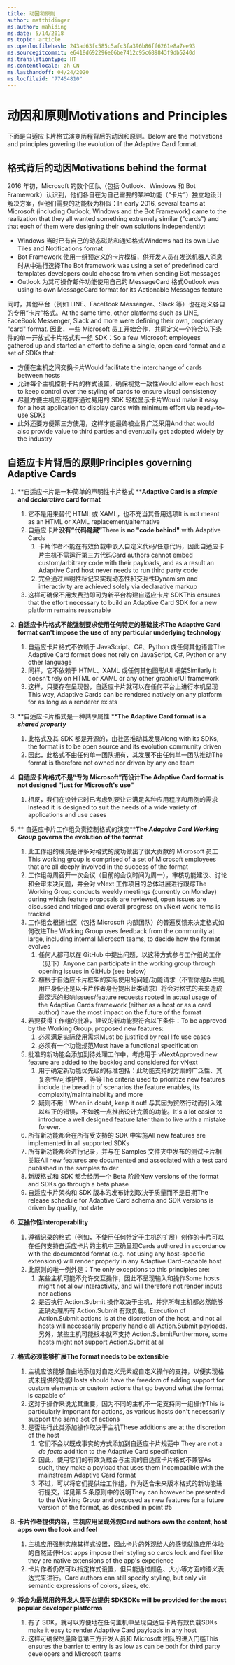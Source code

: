 ```yaml
---
title: 动因和原则
author: matthidinger
ms.author: mahiding
ms.date: 5/14/2018
ms.topic: article
ms.openlocfilehash: 243ad63fc585c5afc3fa396b86ff6261e8a7ee93
ms.sourcegitcommit: e6418d692296e06be7412c95c689843f9db5240d
ms.translationtype: HT
ms.contentlocale: zh-CN
ms.lasthandoff: 04/24/2020
ms.locfileid: "77454810"
---
```

# <a name="motivations-and-principles"></a><span data-ttu-id="c4574-102">动因和原则</span><span class="sxs-lookup"><span data-stu-id="c4574-102">Motivations and Principles</span></span>

<span data-ttu-id="c4574-103">下面是自适应卡片格式演变历程背后的动因和原则。</span><span class="sxs-lookup"><span data-stu-id="c4574-103">Below are the motivations and principles govering the evolution of the Adaptive Card format.</span></span>

## <a name="motivations-behind-the-format"></a><span data-ttu-id="c4574-104">格式背后的动因</span><span class="sxs-lookup"><span data-stu-id="c4574-104">Motivations behind the format</span></span>

<span data-ttu-id="c4574-105">2016 年初，Microsoft 的数个团队（包括 Outlook、Windows 和 Bot Framework）认识到，他们各自在为自己需要的某种功能（“卡片”）独立地设计解决方案，但他们需要的功能极为相似：</span><span class="sxs-lookup"><span data-stu-id="c4574-105">In early 2016, several teams at Microsoft (including Outlook, Windows and the Bot Framework) came to the realization that they all wanted something extremely similar ("cards") and that each of them were designing their own solutions independently:</span></span>

- <span data-ttu-id="c4574-106">Windows 当时已有自己的动态磁贴和通知格式</span><span class="sxs-lookup"><span data-stu-id="c4574-106">Windows had its own Live Tiles and Notifications format</span></span>
-  <span data-ttu-id="c4574-107">Bot Framework 使用一组预定义的卡片模板，供开发人员在发送机器人消息时从中进行选择</span><span class="sxs-lookup"><span data-stu-id="c4574-107">The Bot framework was using a set of predefined card templates developers could choose from when sending Bot messages</span></span>
- <span data-ttu-id="c4574-108">Outlook 为其可操作邮件功能使用自己的 MessageCard 格式</span><span class="sxs-lookup"><span data-stu-id="c4574-108">Outlook was using its own MessageCard format for its Actionable Messages feature</span></span>

<span data-ttu-id="c4574-109">同时，其他平台（例如 LINE、FaceBook Messenger、Slack 等）也在定义各自的专用“卡片”格式。</span><span class="sxs-lookup"><span data-stu-id="c4574-109">At the same time, other platforms such as LINE, FaceBook Messenger, Slack and more were defining their own, proprietary "card" format.</span></span> <span data-ttu-id="c4574-110">因此，一些 Microsoft 员工开始合作，共同定义一个符合以下条件的单一开放式卡片格式和一组 SDK：</span><span class="sxs-lookup"><span data-stu-id="c4574-110">So a few Microsoft employees gathered up and started an effort to define a single, open card format and a set of SDKs that:</span></span>

- <span data-ttu-id="c4574-111">方便在主机之间交换卡片</span><span class="sxs-lookup"><span data-stu-id="c4574-111">Would facilitate the interchange of cards between hosts</span></span>
- <span data-ttu-id="c4574-112">允许每个主机控制卡片的样式设置，确保视觉一致性</span><span class="sxs-lookup"><span data-stu-id="c4574-112">Would allow each host to keep control over the styling of cards to ensure visual consistency</span></span>
- <span data-ttu-id="c4574-113">尽量方便主机应用程序通过易用的 SDK 轻松显示卡片</span><span class="sxs-lookup"><span data-stu-id="c4574-113">Would make it easy for a host application to display cards with minimum effort via ready-to-use SDKs</span></span>
- <span data-ttu-id="c4574-114">此外还要方便第三方使用，这样才能最终被业界广泛采用</span><span class="sxs-lookup"><span data-stu-id="c4574-114">And that would also provide value to third parties and eventually get adopted widely by the industry</span></span>

## <a name="principles-governing-adaptive-cards"></a><span data-ttu-id="c4574-115">自适应卡片背后的原则</span><span class="sxs-lookup"><span data-stu-id="c4574-115">Principles governing Adaptive Cards</span></span>

1.  <span data-ttu-id="c4574-116">\*\*自适应卡片是一种简单的声明性卡片格式  \*\*</span><span class="sxs-lookup"><span data-stu-id="c4574-116">**Adaptive Card is a _simple_ and _declarative_ card format**</span></span>

    1.  <span data-ttu-id="c4574-117">它不是用来替代 HTML 或 XAML，也不充当其备用选项</span><span class="sxs-lookup"><span data-stu-id="c4574-117">It is not meant as an HTML or XAML replacement/alternative</span></span>
    2.  <span data-ttu-id="c4574-118">自适应卡片**没有“代码隐藏”**</span><span class="sxs-lookup"><span data-stu-id="c4574-118">There is **no "code behind"** with Adaptive Cards</span></span>
        1. <span data-ttu-id="c4574-119">卡片作者不能在有效负载中嵌入自定义代码/任意代码，因此自适应卡片主机不需运行第三方代码</span><span class="sxs-lookup"><span data-stu-id="c4574-119">Card authors cannot embed custom/arbitrary code with their payloads, and as a result an Adaptive Card host never needs to run third party code</span></span>
        2. <span data-ttu-id="c4574-120">完全通过声明性标记来实现动态性和交互性</span><span class="sxs-lookup"><span data-stu-id="c4574-120">Dynamism and interactivity are achieved solely via declarative markup</span></span>
    3.  <span data-ttu-id="c4574-121">这样可确保不用太费劲即可为新平台构建自适应卡片 SDK</span><span class="sxs-lookup"><span data-stu-id="c4574-121">This ensures that the effort necessary to build an Adaptive Card SDK for a new platform remains reasonable</span></span>

2.  <span data-ttu-id="c4574-122">**自适应卡片格式不能强制要求使用任何特定的基础技术**</span><span class="sxs-lookup"><span data-stu-id="c4574-122">**The Adaptive Card format can't impose the use of any particular underlying technology**</span></span>

    1.  <span data-ttu-id="c4574-123">自适应卡片格式不依赖于 JavaScript、C#、Python 或任何其他语言</span><span class="sxs-lookup"><span data-stu-id="c4574-123">The Adaptive Card format does not rely on JavaScript, C#, Python or any other language</span></span>
    2.  <span data-ttu-id="c4574-124">同样，它不依赖于 HTML、XAML 或任何其他图形/UI 框架</span><span class="sxs-lookup"><span data-stu-id="c4574-124">Similarly it doesn't rely on HTML or XAML or any other graphic/UI framework</span></span>
    3.  <span data-ttu-id="c4574-125">这样，只要存在呈现器，自适应卡片就可以在任何平台上进行本机呈现</span><span class="sxs-lookup"><span data-stu-id="c4574-125">This way, Adaptive Cards can be rendered natively on any platform for as long as a renderer exists</span></span>

3.  <span data-ttu-id="c4574-126">\*\*自适应卡片格式是一种共享属性 \*\*</span><span class="sxs-lookup"><span data-stu-id="c4574-126">**The Adaptive Card format is a _shared property_**</span></span>

    1.  <span data-ttu-id="c4574-127">此格式及其 SDK 都是开源的，由社区推动其发展</span><span class="sxs-lookup"><span data-stu-id="c4574-127">Along with its SDKs, the format is to be open source and its evolution community driven</span></span>
    2.  <span data-ttu-id="c4574-128">因此，此格式不由任何单一团队拥有，其发展不由任何单一团队推动</span><span class="sxs-lookup"><span data-stu-id="c4574-128">The format is therefore not owned nor driven by any one team</span></span>

4.  <span data-ttu-id="c4574-129">**自适应卡片格式不是“专为 Microsoft”而设计**</span><span class="sxs-lookup"><span data-stu-id="c4574-129">**The Adaptive Card format is not designed "just for Microsoft's use"**</span></span>

    1.  <span data-ttu-id="c4574-130">相反，我们在设计它时已考虑到要让它满足各种应用程序和用例的需求</span><span class="sxs-lookup"><span data-stu-id="c4574-130">Instead it is designed to suit the needs of a wide variety of applications and use cases</span></span>

5.  <span data-ttu-id="c4574-131">\*\* 自适应卡片工作组负责控制格式的演变\*\*</span><span class="sxs-lookup"><span data-stu-id="c4574-131">**The _Adaptive Card Working Group_ governs the evolution of the format**</span></span>

    1.  <span data-ttu-id="c4574-132">此工作组的成员是许多对格式的成功做出了很大贡献的 Microsoft 员工</span><span class="sxs-lookup"><span data-stu-id="c4574-132">This working group is comprised of a set of Microsoft employees that are all deeply involved in the success of the format</span></span>
    2.  <span data-ttu-id="c4574-133">工作组每周召开一次会议（目前的会议时间为周一），审核功能建议、讨论和会审未决问题，并会对 vNext 工作项目的总体进展进行跟踪</span><span class="sxs-lookup"><span data-stu-id="c4574-133">The Working Group conducts weekly meetings (currently on Monday) during which feature proposals are reviewed, open issues are discussed and triaged and overall progress on vNext work items is tracked</span></span>
    3.  <span data-ttu-id="c4574-134">工作组会根据社区（包括 Microsoft 内部团队）的普遍反馈来决定格式如何改进</span><span class="sxs-lookup"><span data-stu-id="c4574-134">The Working Group uses feedback from the community at large, including internal Microsoft teams, to decide how the format evolves</span></span>
        1. <span data-ttu-id="c4574-135">任何人都可以在 GitHub 中提出问题，以这种方式参与工作组的工作（见下）</span><span class="sxs-lookup"><span data-stu-id="c4574-135">Anyone can participate in the working group through opening issues in GitHub (see below)</span></span>
        2. <span data-ttu-id="c4574-136">植根于自适应卡片框架的实际使用的问题/功能请求（不管你是以主机用户身份还是以卡片作者身份提出此类请求）将会对格式的未来造成最深远的影响</span><span class="sxs-lookup"><span data-stu-id="c4574-136">Issues/feature requests rooted in actual usage of the Adaptive Cards framework (either as a host or as a card author) have the most impact on the future of the format</span></span>
    4.  <span data-ttu-id="c4574-137">若要获得工作组的批准，建议的新功能要符合以下条件：</span><span class="sxs-lookup"><span data-stu-id="c4574-137">To be approved by the Working Group, proposed new features:</span></span>
        1. <span data-ttu-id="c4574-138">必须满足实际使用需求</span><span class="sxs-lookup"><span data-stu-id="c4574-138">Must be justified by real life use cases</span></span>
        2. <span data-ttu-id="c4574-139">必须有一个功能规范</span><span class="sxs-lookup"><span data-stu-id="c4574-139">Must have a functional specification</span></span>
    5.  <span data-ttu-id="c4574-140">批准的新功能会添加到待处理工作中，考虑用于 vNext</span><span class="sxs-lookup"><span data-stu-id="c4574-140">Approved new feature are added to the backlog and considered for vNext</span></span>
        1. <span data-ttu-id="c4574-141">用于确定新功能优先级的标准包括：此功能支持的方案的广泛性、其复杂性/可维护性，等等</span><span class="sxs-lookup"><span data-stu-id="c4574-141">The criteria used to prioritize new features include the breadth of scenarios the feature enables, its complexity/maintainability and more</span></span>
        2. <span data-ttu-id="c4574-142">疑则不用！</span><span class="sxs-lookup"><span data-stu-id="c4574-142">When in doubt, keep it out!</span></span> <span data-ttu-id="c4574-143">与其因为贸然行动而引入难以纠正的错误，不如晚一点推出设计完善的功能。</span><span class="sxs-lookup"><span data-stu-id="c4574-143">It's a lot easier to introduce a well designed feature later than to live with a mistake forever.</span></span>
    6.  <span data-ttu-id="c4574-144">所有新功能都会在所有受支持的 SDK 中实施</span><span class="sxs-lookup"><span data-stu-id="c4574-144">All new features are implemented in all supported SDKs</span></span>
    7.  <span data-ttu-id="c4574-145">所有新功能都会进行记录，并与在 Samples 文件夹中发布的测试卡片相关联</span><span class="sxs-lookup"><span data-stu-id="c4574-145">All new features are documented and associated with a test card published in the samples folder</span></span>
    8.  <span data-ttu-id="c4574-146">新版格式和 SDK 都会经历一个 Beta 阶段</span><span class="sxs-lookup"><span data-stu-id="c4574-146">New versions of the format and SDKs go through a beta phase</span></span>
    9.  <span data-ttu-id="c4574-147">自适应卡片架构和 SDK 版本的发布计划取决于质量而不是日期</span><span class="sxs-lookup"><span data-stu-id="c4574-147">The release schedule for Adaptive Card schema and SDK versions is driven by quality, not date</span></span>

6.  <span data-ttu-id="c4574-148">**互操作性**</span><span class="sxs-lookup"><span data-stu-id="c4574-148">**Interoperability**</span></span>
    1.  <span data-ttu-id="c4574-149">遵循记录的格式（例如，不使用任何特定于主机的扩展）创作的卡片可以在任何支持自适应卡片的主机中正确呈现</span><span class="sxs-lookup"><span data-stu-id="c4574-149">Cards authored in accordance with the documented format (e.g. not using any host-specific extensions) will render properly in any Adaptive Card-capable host</span></span>
    2.  <span data-ttu-id="c4574-150">此原则的唯一例外是：</span><span class="sxs-lookup"><span data-stu-id="c4574-150">The only exceptions to this principles are:</span></span>
        1.  <span data-ttu-id="c4574-151">某些主机可能不允许交互操作，因此不呈现输入和操作</span><span class="sxs-lookup"><span data-stu-id="c4574-151">Some hosts might not allow interactivity, and will therefore not render inputs nor actions</span></span>
        2.  <span data-ttu-id="c4574-152">是否执行 Action.Submit 操作取决于主机，并非所有主机都必然能够正确处理所有 Action.Submit 有效负载。</span><span class="sxs-lookup"><span data-stu-id="c4574-152">Execution of Action.Submit actions is at the discretion of the host, and not all hosts will necessarily properly handle all Action.Submit payloads.</span></span> <span data-ttu-id="c4574-153">另外，某些主机可能根本就不支持 Action.Submit</span><span class="sxs-lookup"><span data-stu-id="c4574-153">Furthermore, some hosts might not support Action.Submit at all</span></span>

7.  <span data-ttu-id="c4574-154">**格式必须能够扩展**</span><span class="sxs-lookup"><span data-stu-id="c4574-154">**The format needs to be extensible**</span></span>

    1.  <span data-ttu-id="c4574-155">主机应该能够自由地添加对自定义元素或自定义操作的支持，以便实现格式未提供的功能</span><span class="sxs-lookup"><span data-stu-id="c4574-155">Hosts should have the freedom of adding support for custom elements or custom actions that go beyond what the format is capable of</span></span>
    2.  <span data-ttu-id="c4574-156">这对于操作来说尤其重要，因为不同的主机不一定支持同一组操作</span><span class="sxs-lookup"><span data-stu-id="c4574-156">This is particularly important for actions, as various hosts don't necessarily support the same set of actions</span></span>
    3.  <span data-ttu-id="c4574-157">是否进行此类添加操作取决于主机</span><span class="sxs-lookup"><span data-stu-id="c4574-157">These additions are at the discretion of the host</span></span>
        1. <span data-ttu-id="c4574-158">它们不会以既成事实的方式添加到自适应卡片规范中 </span><span class="sxs-lookup"><span data-stu-id="c4574-158">They are not a *de facto* addition to the Adaptive Card specification</span></span>
        2. <span data-ttu-id="c4574-159">因此，使用它们的有效负载会与主流的自适应卡片格式不兼容</span><span class="sxs-lookup"><span data-stu-id="c4574-159">As such, they make a payload that uses them incompatible with the mainstream Adaptive Card format</span></span>
        3. <span data-ttu-id="c4574-160">不过，可以将它们提供给工作组，作为适合未来版本格式的新功能进行提交，详见第 5 条原则中的说明</span><span class="sxs-lookup"><span data-stu-id="c4574-160">They can however be presented to the Working Group and proposed as new features for a future version of the format, as described in point #5</span></span>

8.  <span data-ttu-id="c4574-161">**卡片作者提供内容，主机应用呈现外观**</span><span class="sxs-lookup"><span data-stu-id="c4574-161">**Card authors own the content, host apps own the look and feel**</span></span>

    1.  <span data-ttu-id="c4574-162">主机应用强制实施其样式设置，因此卡片的外观给人的感觉就像应用体验的自然延伸</span><span class="sxs-lookup"><span data-stu-id="c4574-162">Host apps impose their styling so cards look and feel like they are native extensions of the app's experience</span></span>
    2.  <span data-ttu-id="c4574-163">卡片作者仍然可以指定样式设置，但只能通过颜色、大小等方面的语义表达式来进行。</span><span class="sxs-lookup"><span data-stu-id="c4574-163">Card authors can still specify styling, but only via semantic expressions of colors, sizes, etc.</span></span>

9.  <span data-ttu-id="c4574-164">**将会为最常用的开发人员平台提供 SDK**</span><span class="sxs-lookup"><span data-stu-id="c4574-164">**SDKs will be provided for the most popular developer platforms**</span></span>

    1.  <span data-ttu-id="c4574-165">有了 SDK，就可以方便地在任何主机中呈现自适应卡片有效负载</span><span class="sxs-lookup"><span data-stu-id="c4574-165">SDKs make it easy to render Adaptive Card payloads in any host</span></span>
    2.  <span data-ttu-id="c4574-166">这样可确保尽量降低第三方开发人员和 Microsoft 团队的进入门槛</span><span class="sxs-lookup"><span data-stu-id="c4574-166">This ensures the barrier to entry is as low as can be both for third party developers and Microsoft teams</span></span>
